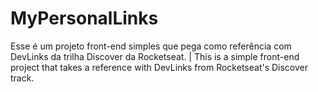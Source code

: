 # MyPersonalLinks
Esse é um projeto front-end simples que pega como referência com DevLinks da trilha Discover da Rocketseat. | This is a simple front-end project that takes a reference with DevLinks from Rocketseat's Discover track.
